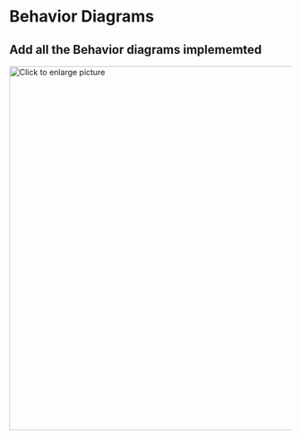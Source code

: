 # Behavior Diagrams

## Add all the Behavior diagrams implememted

<a href="https://drive.google.com/uc?export=view&id=<1QasMf_d3RWMhWcH-LQoS7312NXZIdabf>"><img src="https://drive.google.com/uc?export=view&id=<1QasMf_d3RWMhWcH-LQoS7312NXZIdabf>" style="width: 650px; max-width: 100%; height: auto" title="Click to enlarge picture" />
